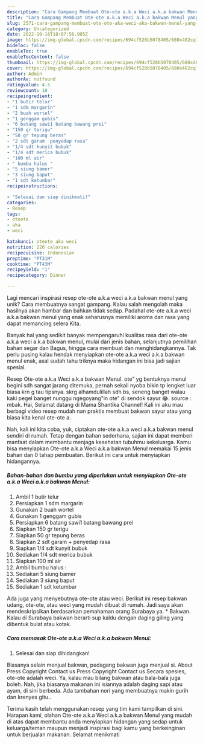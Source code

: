 ```yaml
---
description: "Cara Gampang Membuat Ote-ote a.k.a Weci a.k.a bakwan Menul yang Lezat"
title: "Cara Gampang Membuat Ote-ote a.k.a Weci a.k.a bakwan Menul yang Lezat"
slug: 2571-cara-gampang-membuat-ote-ote-aka-weci-aka-bakwan-menul-yang-lezat
category: Uncategorized
date: 2022-10-16T18:07:56.985Z
image: https://img-global.cpcdn.com/recipes/694cf528b5078405/680x482cq70/ote-ote-aka-weci-aka-bakwan-menul-foto-resep-utama.jpg
hideToc: false
enableToc: true
enableTocContent: false
thumbnail: https://img-global.cpcdn.com/recipes/694cf528b5078405/680x482cq70/ote-ote-aka-weci-aka-bakwan-menul-foto-resep-utama.jpg
cover: https://img-global.cpcdn.com/recipes/694cf528b5078405/680x482cq70/ote-ote-aka-weci-aka-bakwan-menul-foto-resep-utama.jpg
author: Admin
authorAv: notfound
ratingvalue: 4.5
reviewcount: 10
recipeingredient:
- "1 butir telur"
- "1 sdm margarin"
- "2 buah wortel"
- "1 genggam gubis"
- "6 batang sawi1 batang bawang prei"
- "150 gr terigu"
- "50 gr tepung beras"
- "2 sdt garam  penyedap rasa"
- "1/4 sdt kunyit bubuk"
- "1/4 sdt merica bubuk"
- "100 ml air"
- " bumbu halus "
- "5 siung bamer"
- "3 siung baput"
- "1 sdt ketumbar"
recipeinstructions:

- "Selesai dan siap dinikmati!"
categories:
- Resep
tags:
- oteote
- aka
- weci

katakunci: oteote aka weci 
nutrition: 220 calories
recipecuisine: Indonesian
preptime: "PT31M"
cooktime: "PT43M"
recipeyield: "1"
recipecategory: Dinner

---
```





Lagi mencari inspirasi resep ote-ote a.k.a weci a.k.a bakwan menul yang unik? Cara membuatnya sangat gampang. Kalau salah mengolah maka hasilnya akan hambar dan bahkan tidak sedap. Padahal ote-ote a.k.a weci a.k.a bakwan menul yang enak seharusnya memiliki aroma dan rasa yang dapat memancing selera Kita.





Banyak hal yang sedikit banyak mempengaruhi kualitas rasa dari ote-ote a.k.a weci a.k.a bakwan menul, mulai dari jenis bahan, selanjutnya pemilihan bahan segar dan Bagus, hingga cara membuat dan menghidangkannya. Tak perlu pusing kalau hendak menyiapkan ote-ote a.k.a weci a.k.a bakwan menul enak,      asal sudah tahu triknya maka hidangan ini bisa jadi sajian spesial.














Resep Ote-ote a.k.a Weci a.k.a bakwan Menul. ote&#34; yg bentuknya menul begini sdh sangat jarang ditemuka, pernah sekali nyoba bikin tp lengket luar biasa krn g tau tipsnya. skrg alhamdulillah sdh bs, seneng banget walau kaki pegel banget nunggu ngegoyang&#34;in ote&#34; di sendok sayur 😂. source : mbak. Hai, Selamat datang di Mama Shantika Channel! Kali ini aku mau berbagi video resep mudah nan praktis membuat bakwan sayur atau yang biasa kita kenal ote-ote a.






Nah, kali ini kita coba, yuk, ciptakan ote-ote a.k.a weci a.k.a bakwan menul sendiri di rumah. Tetap dengan bahan sederhana, sajian ini dapat memberi manfaat dalam membantu menjaga kesehatan tubuhmu sekeluarga. Kamu bisa menyiapkan Ote-ote a.k.a Weci a.k.a bakwan Menul memakai 15 jenis bahan dan 0 tahap pembuatan. Berikut ini cara untuk menyiapkan hidangannya.

<!--inarticleads1-->

##### Bahan-bahan dan bumbu yang diperlukan untuk menyiapkan Ote-ote a.k.a Weci a.k.a bakwan Menul:

1. Ambil 1 butir telur
1. Persiapkan 1 sdm margarin
1. Gunakan 2 buah wortel
1. Gunakan 1 genggam gubis
1. Persiapkan 6 batang sawi1 batang bawang prei
1. Siapkan 150 gr terigu
1. Siapkan 50 gr tepung beras
1. Siapkan 2 sdt garam + penyedap rasa
1. Siapkan 1/4 sdt kunyit bubuk
1. Sediakan 1/4 sdt merica bubuk
1. Siapkan 100 ml air
1. Ambil  bumbu halus :
1. Sediakan 5 siung bamer
1. Sediakan 3 siung baput
1. Sediakan 1 sdt ketumbar


Ada juga yang menyebutnya ote-ote atau weci. Berikut ini resep bakwan udang, ote-ote, atau weci yang mudah dibuat di rumah. Jadi saya akan mendeskripsikan berdasarkan pemahaman orang Surabaya ya. * Bakwan. Kalau di Surabaya bakwan berarti sup kaldu dengan daging giling yang dibentuk bulat atau kotak. 

<!--inarticleads2-->

##### Cara memasak Ote-ote a.k.a Weci a.k.a bakwan Menul:


1. Selesai dan siap dihidangkan!

Biasanya selain menjual bakwan, pedagang bakwan juga menjual si. About Press Copyright Contact us Press Copyright Contact us Secara spesies, ote-ote adalah weci. Ya, kalau mau bilang bakwan atau bala-bala juga boleh. Nah, jika biasanya makanan ini isiannya adalah daging sapi atau ayam, di sini berbeda. Ada tambahan nori yang membuatnya makin gurih dan krenyes gitu.. 

Terima kasih telah menggunakan resep yang tim kami tampilkan di sini. Harapan kami, olahan Ote-ote a.k.a Weci a.k.a bakwan Menul yang mudah di atas dapat membantu anda menyiapkan hidangan yang sedap untuk keluarga/teman maupun menjadi inspirasi bagi kamu yang berkeinginan untuk berjualan makanan. Selamat menikmati
